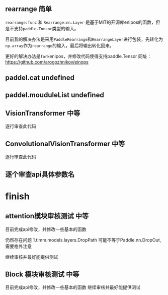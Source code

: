 ## rearrange 简单
`rearrange:func` 和 `Rearrange:nn.Layer` 是基于MIT的开源库enipos的函数，但是不支持`paddle.Tonsor`类型的输入。

目前我的解决办法是采用`PaddleRearrange`和`RearrangeLayer`进行包装，先转化为`np.array`作为`rearrange`的输入，最后将输出转化回来。

更好的解决办法是`fork`enipos，并修改代码使得支持paddle.Tensor 网址： https://github.com/arogozhnikov/einops

## paddel.cat undefined

## paddel.mouduleList undefined

## VisionTransformer 中等
逐行审查此代码

## ConvolutionalVisionTransformer  中等

逐行审查此代码

## 逐个审查api具体参数名

# finish
## attention模块审核测试 中等

目前完成api修改，并修改一些基本的函数

仍然存在问题 1.timm.models.layers.DropPath 可能不等于Paddle.nn.DropOut,需要格外注意

继续审核并最好能提供测试


## Block 模块审核测试 中等

目前完成api修改，并修改一些基本的函数
继续审核并最好能提供测试
